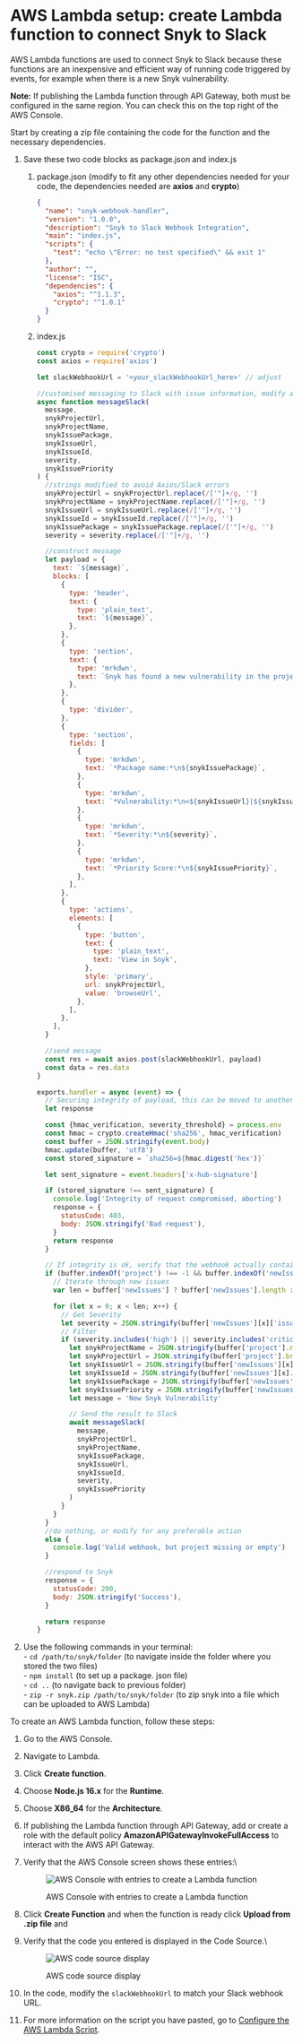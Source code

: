 # AWS Lambda setup: create Lambda function to connect Snyk to Slack

AWS Lambda functions are used to connect Snyk to Slack because these functions are an inexpensive and efficient way of running code triggered by events, for example when there is a new Snyk vulnerability.

**Note:** If publishing the Lambda function through API Gateway, both must be configured in the same region. You can check this on the top right of the AWS Console.

Start by creating a zip file containing the code for the function and the necessary dependencies.

1. Save these two code blocks as package.json and index.js
   1.  package.json (modify to fit any other dependencies needed for your code, the dependencies needed are **axios** and **crypto**)

       ```json
       {
         "name": "snyk-webhook-handler",
         "version": "1.0.0",
         "description": "Snyk to Slack Webhook Integration",
         "main": "index.js",
         "scripts": {
           "test": "echo \"Error: no test specified\" && exit 1"
         },
         "author": "",
         "license": "ISC",
         "dependencies": {
           "axios": "^1.1.3",
           "crypto": "^1.0.1"
         }
       }
       ```
   2.  index.js

       ```javascript
       const crypto = require('crypto')
       const axios = require('axios')

       let slackWebhookUrl = '<your_slackWebhookUrl_here>' // adjust

       //customised messaging to Slack with issue information, modify as needed
       async function messageSlack(
         message,
         snykProjectUrl,
         snykProjectName,
         snykIssuePackage,
         snykIssueUrl,
         snykIssueId,
         severity,
         snykIssuePriority
       ) {
         //strings modified to avoid Axios/Slack errors
         snykProjectUrl = snykProjectUrl.replace(/['"]+/g, '')
         snykProjectName = snykProjectName.replace(/['"]+/g, '')
         snykIssueUrl = snykIssueUrl.replace(/['"]+/g, '')
         snykIssueId = snykIssueId.replace(/['"]+/g, '')
         snykIssuePackage = snykIssuePackage.replace(/['"]+/g, '')
         severity = severity.replace(/['"]+/g, '')

         //construct message
         let payload = {
           text: `${message}`,
           blocks: [
             {
               type: 'header',
               text: {
                 type: 'plain_text',
                 text: `${message}`,
               },
             },
             {
               type: 'section',
               text: {
                 type: 'mrkdwn',
                 text: `Snyk has found a new vulnerability in the project:\n*<${snykProjectUrl}|${snykProjectName}>*`,
               },
             },
             {
               type: 'divider',
             },
             {
               type: 'section',
               fields: [
                 {
                   type: 'mrkdwn',
                   text: `*Package name:*\n${snykIssuePackage}`,
                 },
                 {
                   type: 'mrkdwn',
                   text: `*Vulnerability:*\n<${snykIssueUrl}|${snykIssueId}>`,
                 },
                 {
                   type: 'mrkdwn',
                   text: `*Severity:*\n${severity}`,
                 },
                 {
                   type: 'mrkdwn',
                   text: `*Priority Score:*\n${snykIssuePriority}`,
                 },
               ],
             },
             {
               type: 'actions',
               elements: [
                 {
                   type: 'button',
                   text: {
                     type: 'plain_text',
                     text: 'View in Snyk',
                   },
                   style: 'primary',
                   url: snykProjectUrl,
                   value: 'browseUrl',
                 },
               ],
             },
           ],
         }

         //send message
         const res = await axios.post(slackWebhookUrl, payload)
         const data = res.data
       }

       exports.handler = async (event) => {
         // Securing integrity of payload, this can be moved to another Lambda function and called seperately for authentication
         let response

         const {hmac_verification, severity_threshold} = process.env
         const hmac = crypto.createHmac('sha256', hmac_verification)
         const buffer = JSON.stringify(event.body)
         hmac.update(buffer, 'utf8')
         const stored_signature = `sha256=${hmac.digest('hex')}`

         let sent_signature = event.headers['x-hub-signature']

         if (stored_signature !== sent_signature) {
           console.log('Integrity of request compromised, aborting')
           response = {
             statusCode: 403,
             body: JSON.stringify('Bad request'),
           }
           return response
         }

         // If integrity is ok, verify that the webhook actually contains the project object, iterate and filter
         if (buffer.indexOf('project') !== -1 && buffer.indexOf('newIssues') !== -1) {
           // Iterate through new issues
           var len = buffer['newIssues'] ? buffer['newIssues'].length : 0

           for (let x = 0; x < len; x++) {
             // Get Severity
             let severity = JSON.stringify(buffer['newIssues'][x]['issueData']['severity'])
             // Filter
             if (severity.includes('high') || severity.includes('critical')) {
               let snykProjectName = JSON.stringify(buffer['project'].name)
               let snykProjectUrl = JSON.stringify(buffer['project'].browseUrl)
               let snykIssueUrl = JSON.stringify(buffer['newIssues'][x]['issueData'].url)
               let snykIssueId = JSON.stringify(buffer['newIssues'][x].id)
               let snykIssuePackage = JSON.stringify(buffer['newIssues'][x].pkgName)
               let snykIssuePriority = JSON.stringify(buffer['newIssues'][x]['priority'].score)
               let message = 'New Snyk Vulnerability'

               // Send the result to Slack
               await messageSlack(
                 message,
                 snykProjectUrl,
                 snykProjectName,
                 snykIssuePackage,
                 snykIssueUrl,
                 snykIssueId,
                 severity,
                 snykIssuePriority
               )
             }
           }
         }
         //do nothing, or modify for any preferable action
         else {
           console.log('Valid webhook, but project missing or empty')
         }

         //respond to Snyk
         response = {
           statusCode: 200,
           body: JSON.stringify('Success'),
         }

         return response
       }

       ```
2. Use the following commands in your terminal:\
   \- `cd /path/to/snyk/folder` (to navigate inside the folder where you stored the two files)\
   \- `npm install` (to set up a package. json file)\
   \- `cd ..` (to navigate back to previous folder)\
   \- `zip -r snyk.zip /path/to/snyk/folder` (to zip snyk into a file which can be uploaded to AWS Lambda)

To create an AWS Lambda function, follow these steps:

1. Go to the AWS Console.
2. Navigate to Lambda.
3. Click **Create function**.
4. Choose **Node.js 16.x** for the **Runtime**.
5. Choose **X86\_64** for the **Architecture**.
6. If publishing the Lambda function through API Gateway, add or create a role with the default policy **AmazonAPIGatewayInvokeFullAccess** to interact with the AWS API Gateway.
7.  Verify that the AWS Console screen shows these entries:\\

    <figure><img src="https://lh6.googleusercontent.com/xzJzGjfuzj0U27-pxcaIcrU-wBj8DTuEiQpivJZAnqRAO3rEPccx48l8KSZ5AE01BYJDwjJwkiFMR-Oj3ozWyG-CI20bwFtK_yjY9HKEoY0-4V4pa8l351JqrYdkK29va1x7BdlPoQ7N12SROjDQy3CmUQsDTtQ5lYOw3QvwoG1c1nDms-EFiQSElA" alt="AWS Console with entries to create a Lambda function"><figcaption><p>AWS Console with entries to create a Lambda function</p></figcaption></figure>
8. Click **Create Function** and when the function is ready click **Upload from .zip file** and
9.  Verify that the code you entered is displayed in the Code Source.\\

    <figure><img src="https://lh3.googleusercontent.com/97qnO6V9xBXaf6dyO0hg41Y2vmeB1-0aPK-qskqTI-L2WII3d75zb4XsK6Mg5ljJUEdS7AGYJ5sQ5IoDHvzofkfK_gPId9e-XuBqEGkuWNxlIyL4IHu7-S8hrbGKnuyOehU2fjScDi0jazvuhWkADyFDGkkdAdzQGSEfWO30YGPJ9x4ocfwFXS5LfQ" alt="AWS code source display"><figcaption><p>AWS code source display</p></figcaption></figure>
10. In the code, modify the `slackWebhookUrl` to match your Slack webhook URL.
11. For more information on the script you have pasted, go to [Configure the AWS Lambda Script](configure-the-aws-lambda-script.md).
